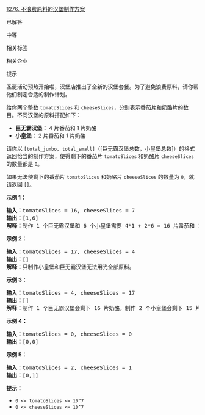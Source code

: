 [1276. 不浪费原料的汉堡制作方案](https://leetcode.cn/problems/number-of-burgers-with-no-waste-of-ingredients/)

已解答

中等

相关标签

相关企业

提示

圣诞活动预热开始啦，汉堡店推出了全新的汉堡套餐。为了避免浪费原料，请你帮他们制定合适的制作计划。

给你两个整数 `tomatoSlices` 和 `cheeseSlices`，分别表示番茄片和奶酪片的数目。不同汉堡的原料搭配如下：

* **巨无霸汉堡：** 4 片番茄和 1 片奶酪
* **小皇堡：** 2 片番茄和 1 片奶酪

请你以 `[total_jumbo, total_small]`（[巨无霸汉堡总数，小皇堡总数]）的格式返回恰当的制作方案，使得剩下的番茄片 `tomatoSlices` 和奶酪片 `cheeseSlices` 的数量都是 `0`。

如果无法使剩下的番茄片 `tomatoSlices` 和奶酪片 `cheeseSlices` 的数量为 `0`，就请返回 `[]`。

**示例 1：**

<pre><strong>输入：</strong>tomatoSlices = 16, cheeseSlices = 7
<strong>输出：</strong>[1,6]
<strong>解释：</strong>制作 1 个巨无霸汉堡和 6 个小皇堡需要 4*1 + 2*6 = 16 片番茄和 1 + 6 = 7 片奶酪。不会剩下原料。
</pre>

**示例 2：**

<pre><strong>输入：</strong>tomatoSlices = 17, cheeseSlices = 4
<strong>输出：</strong>[]
<strong>解释：</strong>只制作小皇堡和巨无霸汉堡无法用光全部原料。
</pre>

**示例 3：**

<pre><strong>输入：</strong>tomatoSlices = 4, cheeseSlices = 17
<strong>输出：</strong>[]
<strong>解释：</strong>制作 1 个巨无霸汉堡会剩下 16 片奶酪，制作 2 个小皇堡会剩下 15 片奶酪。
</pre>

**示例 4：**

<pre><strong>输入：</strong>tomatoSlices = 0, cheeseSlices = 0
<strong>输出：</strong>[0,0]
</pre>

**示例 5：**

<pre><strong>输入：</strong>tomatoSlices = 2, cheeseSlices = 1
<strong>输出：</strong>[0,1]
</pre>

**提示：**

* `0 <= tomatoSlices <= 10^7`
* `0 <= cheeseSlices <= 10^7`
